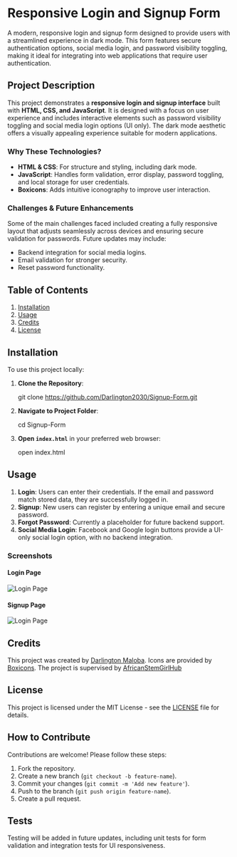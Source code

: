 # Responsive Login and Signup Form

A modern, responsive login and signup form designed to provide users with a streamlined experience in dark mode. This form features secure authentication options, social media login, and password visibility toggling, making it ideal for integrating into web applications that require user authentication.

## Project Description

This project demonstrates a **responsive login and signup interface** built with **HTML, CSS, and JavaScript**. It is designed with a focus on user experience and includes interactive elements such as password visibility toggling and social media login options (UI only). The dark mode aesthetic offers a visually appealing experience suitable for modern applications.

### Why These Technologies?
- **HTML & CSS**: For structure and styling, including dark mode.
- **JavaScript**: Handles form validation, error display, password toggling, and local storage for user credentials.
- **Boxicons**: Adds intuitive iconography to improve user interaction.

### Challenges & Future Enhancements
Some of the main challenges faced included creating a fully responsive layout that adjusts seamlessly across devices and ensuring secure validation for passwords. Future updates may include:
- Backend integration for social media logins.
- Email validation for stronger security.
- Reset password functionality.

## Table of Contents
1. [Installation](#installation)
2. [Usage](#usage)
3. [Credits](#credits)
4. [License](#license)

## Installation

To use this project locally:

1. **Clone the Repository**:
   
   git clone https://github.com/Darlington2030/Signup-Form.git


2. **Navigate to Project Folder**:
   
   cd Signup-Form
   

3. **Open `index.html`** in your preferred web browser:
   
   open index.html

## Usage

1. **Login**: Users can enter their credentials. If the email and password match stored data, they are successfully logged in.
2. **Signup**: New users can register by entering a unique email and secure password.
3. **Forgot Password**: Currently a placeholder for future backend support.
4. **Social Media Login**: Facebook and Google login buttons provide a UI-only social login option, with no backend integration.

### Screenshots
#### Login Page
![Login Page](file:///C:/Users/Hp/Pictures/Screenshots/Screenshot%20(148).png) 

#### Signup Page
![Login Page](file:///C:/Users/Hp/Pictures/Screenshots/Screenshot%20(151).png) 


## Credits

This project was created by [Darlington Maloba](https://github.com/Darlington2030/Signup-Form). Icons are provided by [Boxicons](https://boxicons.com/).
The project is supervised by [AfricanStemGirlHub](africanstemgirl@gmail.com)

## License

This project is licensed under the MIT License - see the [LICENSE](LICENSE) file for details.



## How to Contribute

Contributions are welcome! Please follow these steps:
1. Fork the repository.
2. Create a new branch (`git checkout -b feature-name`).
3. Commit your changes (`git commit -m 'Add new feature'`).
4. Push to the branch (`git push origin feature-name`).
5. Create a pull request.

## Tests

Testing will be added in future updates, including unit tests for form validation and integration tests for UI responsiveness.

